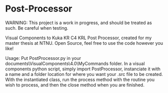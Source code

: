 # Post-Processor
WARNING: This project is a work in progress, and should be treated as such. Be careful when testing. 


Visual Components to Kuka KR C4 KRL Post Processor, created for my master thesis at NTNU. Open Source, feel free to use the code however you like! 


Usage: Put PostProcessor.py in your documents\VisualComponents\4.0\MyCommands folder.  In a visual components python script, simply import PostProcessor, instanciate it with a name and a folder location for where you want your .src file to be created. With the instantiated class, run the process method with the routine you wish to process, and then the close method when you are finished. 
